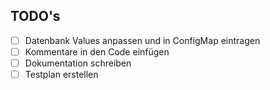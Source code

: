 ## TODO's

- [ ] Datenbank Values anpassen und in ConfigMap eintragen
- [ ] Kommentare in den Code einfügen
- [ ] Dokumentation schreiben
- [ ] Testplan erstellen